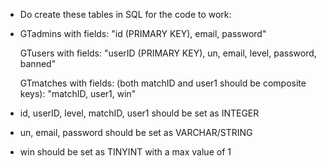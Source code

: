- Do create these tables in SQL for the code to work:
- 
   GTadmins with fields: "id (PRIMARY KEY), email, password" 
   
  GTusers with fields: "userID (PRIMARY KEY), un, email, level, password, banned"
  
  GTmatches with fields: (both matchID and user1 should be composite keys): "matchID, user1, win"

- id, userID, level, matchID, user1 should be set as INTEGER
- un, email, password should be set as VARCHAR/STRING
- win should be set as TINYINT with a max value of 1
